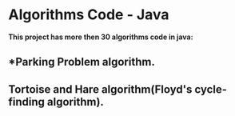 # Algorithms Code - Java
**This project has more then 30 algorithms code in java:**
## *Parking Problem algorithm.







## Tortoise and Hare algorithm(Floyd's cycle-finding algorithm).


